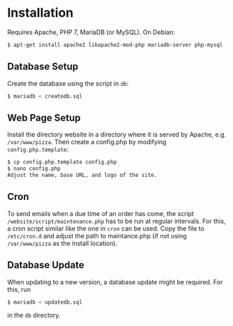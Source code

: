 # Installation
Requires Apache, PHP 7, MariaDB (or MySQL). On Debian:
```sh
$ apt-get install apache2 libapache2-mod-php mariadb-server php-mysql
```

## Database Setup
Create the database using the script in `db`:
```sh
$ mariadb < createdb.sql
```

## Web Page Setup
Install the directory website in a directory where it is served by Apache, e.g. `/var/www/pizza`.
Then create a config.php by modifying `config.php.template`:
```sh
$ cp config.php.template config.php
$ nano config.php
Adjust the name, base URL, and logo of the site.
```

## Cron
To send emails when a due time of an order has come, the script `/website/script/maintenance.php`
has to be run at regular intervals. For this, a cron script similar like the one in `cron`
can be used. Copy the file to `/etc/cron.d` and adjust the path to maintance.php (if not using
`/var/www/pizza` as the install location).

## Database Update
When updating to a new version, a database update might be required. For this, run
```sh
$ mariadb < updatedb.sql
```
in the `db` directory.
